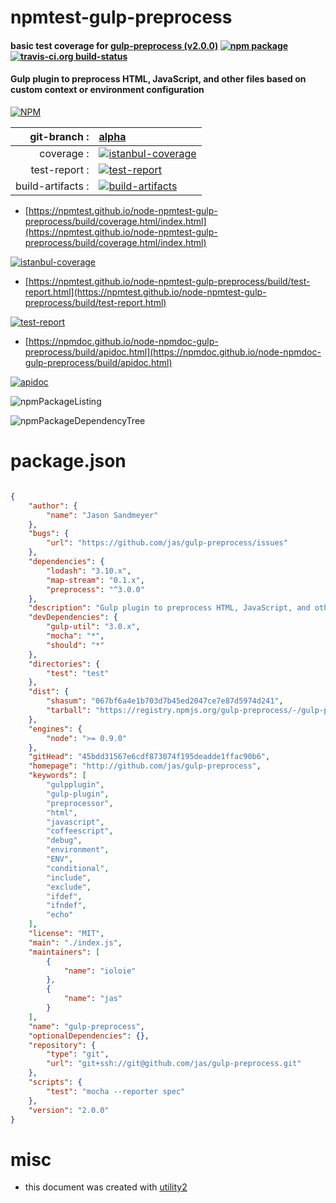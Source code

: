 # npmtest-gulp-preprocess

#### basic test coverage for  [gulp-preprocess (v2.0.0)](http://github.com/jas/gulp-preprocess)  [![npm package](https://img.shields.io/npm/v/npmtest-gulp-preprocess.svg?style=flat-square)](https://www.npmjs.org/package/npmtest-gulp-preprocess) [![travis-ci.org build-status](https://api.travis-ci.org/npmtest/node-npmtest-gulp-preprocess.svg)](https://travis-ci.org/npmtest/node-npmtest-gulp-preprocess)

#### Gulp plugin to preprocess HTML, JavaScript, and other files based on custom context or environment configuration

[![NPM](https://nodei.co/npm/gulp-preprocess.png?downloads=true&downloadRank=true&stars=true)](https://www.npmjs.com/package/gulp-preprocess)

| git-branch : | [alpha](https://github.com/npmtest/node-npmtest-gulp-preprocess/tree/alpha)|
|--:|:--|
| coverage : | [![istanbul-coverage](https://npmtest.github.io/node-npmtest-gulp-preprocess/build/coverage.badge.svg)](https://npmtest.github.io/node-npmtest-gulp-preprocess/build/coverage.html/index.html)|
| test-report : | [![test-report](https://npmtest.github.io/node-npmtest-gulp-preprocess/build/test-report.badge.svg)](https://npmtest.github.io/node-npmtest-gulp-preprocess/build/test-report.html)|
| build-artifacts : | [![build-artifacts](https://npmtest.github.io/node-npmtest-gulp-preprocess/glyphicons_144_folder_open.png)](https://github.com/npmtest/node-npmtest-gulp-preprocess/tree/gh-pages/build)|

- [https://npmtest.github.io/node-npmtest-gulp-preprocess/build/coverage.html/index.html](https://npmtest.github.io/node-npmtest-gulp-preprocess/build/coverage.html/index.html)

[![istanbul-coverage](https://npmtest.github.io/node-npmtest-gulp-preprocess/build/screenCapture.buildCi.browser.%252Ftmp%252Fbuild%252Fcoverage.lib.html.png)](https://npmtest.github.io/node-npmtest-gulp-preprocess/build/coverage.html/index.html)

- [https://npmtest.github.io/node-npmtest-gulp-preprocess/build/test-report.html](https://npmtest.github.io/node-npmtest-gulp-preprocess/build/test-report.html)

[![test-report](https://npmtest.github.io/node-npmtest-gulp-preprocess/build/screenCapture.buildCi.browser.%252Ftmp%252Fbuild%252Ftest-report.html.png)](https://npmtest.github.io/node-npmtest-gulp-preprocess/build/test-report.html)

- [https://npmdoc.github.io/node-npmdoc-gulp-preprocess/build/apidoc.html](https://npmdoc.github.io/node-npmdoc-gulp-preprocess/build/apidoc.html)

[![apidoc](https://npmdoc.github.io/node-npmdoc-gulp-preprocess/build/screenCapture.buildCi.browser.%252Ftmp%252Fbuild%252Fapidoc.html.png)](https://npmdoc.github.io/node-npmdoc-gulp-preprocess/build/apidoc.html)

![npmPackageListing](https://npmtest.github.io/node-npmtest-gulp-preprocess/build/screenCapture.npmPackageListing.svg)

![npmPackageDependencyTree](https://npmtest.github.io/node-npmtest-gulp-preprocess/build/screenCapture.npmPackageDependencyTree.svg)



# package.json

```json

{
    "author": {
        "name": "Jason Sandmeyer"
    },
    "bugs": {
        "url": "https://github.com/jas/gulp-preprocess/issues"
    },
    "dependencies": {
        "lodash": "3.10.x",
        "map-stream": "0.1.x",
        "preprocess": "^3.0.0"
    },
    "description": "Gulp plugin to preprocess HTML, JavaScript, and other files based on custom context or environment configuration",
    "devDependencies": {
        "gulp-util": "3.0.x",
        "mocha": "*",
        "should": "*"
    },
    "directories": {
        "test": "test"
    },
    "dist": {
        "shasum": "067bf6a4e1b703d7b45ed2047ce7e87d5974d241",
        "tarball": "https://registry.npmjs.org/gulp-preprocess/-/gulp-preprocess-2.0.0.tgz"
    },
    "engines": {
        "node": ">= 0.9.0"
    },
    "gitHead": "45bdd31567e6cdf873074f195deadde1ffac90b6",
    "homepage": "http://github.com/jas/gulp-preprocess",
    "keywords": [
        "gulpplugin",
        "gulp-plugin",
        "preprocessor",
        "html",
        "javascript",
        "coffeescript",
        "debug",
        "environment",
        "ENV",
        "conditional",
        "include",
        "exclude",
        "ifdef",
        "ifndef",
        "echo"
    ],
    "license": "MIT",
    "main": "./index.js",
    "maintainers": [
        {
            "name": "ioloie"
        },
        {
            "name": "jas"
        }
    ],
    "name": "gulp-preprocess",
    "optionalDependencies": {},
    "repository": {
        "type": "git",
        "url": "git+ssh://git@github.com/jas/gulp-preprocess.git"
    },
    "scripts": {
        "test": "mocha --reporter spec"
    },
    "version": "2.0.0"
}
```



# misc
- this document was created with [utility2](https://github.com/kaizhu256/node-utility2)
